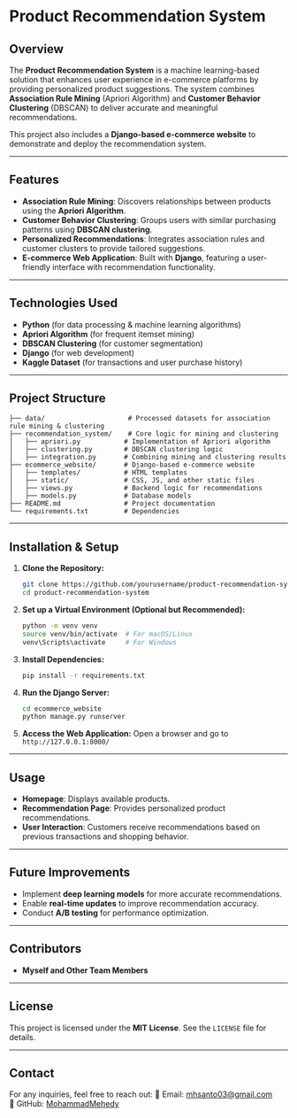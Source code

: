 # Product Recommendation System

## Overview
The **Product Recommendation System** is a machine learning-based solution that enhances user experience in e-commerce platforms by providing personalized product suggestions. The system combines **Association Rule Mining** (Apriori Algorithm) and **Customer Behavior Clustering** (DBSCAN) to deliver accurate and meaningful recommendations.

This project also includes a **Django-based e-commerce website** to demonstrate and deploy the recommendation system.

---
## Features
- **Association Rule Mining**: Discovers relationships between products using the **Apriori Algorithm**.
- **Customer Behavior Clustering**: Groups users with similar purchasing patterns using **DBSCAN clustering**.
- **Personalized Recommendations**: Integrates association rules and customer clusters to provide tailored suggestions.
- **E-commerce Web Application**: Built with **Django**, featuring a user-friendly interface with recommendation functionality.

---
## Technologies Used
- **Python** (for data processing & machine learning algorithms)
- **Apriori Algorithm** (for frequent itemset mining)
- **DBSCAN Clustering** (for customer segmentation)
- **Django** (for web development)
- **Kaggle Dataset** (for transactions and user purchase history)

---
## Project Structure
```
├── data/                     # Processed datasets for association rule mining & clustering
├── recommendation_system/    # Core logic for mining and clustering
│   ├── apriori.py           # Implementation of Apriori algorithm
│   ├── clustering.py        # DBSCAN clustering logic
│   ├── integration.py       # Combining mining and clustering results
├── ecommerce_website/       # Django-based e-commerce website
│   ├── templates/           # HTML templates
│   ├── static/              # CSS, JS, and other static files
│   ├── views.py             # Backend logic for recommendations
│   ├── models.py            # Database models
├── README.md                # Project documentation
└── requirements.txt         # Dependencies
```

---
## Installation & Setup
1. **Clone the Repository:**
   ```sh
   git clone https://github.com/yourusername/product-recommendation-system.git
   cd product-recommendation-system
   ```

2. **Set up a Virtual Environment (Optional but Recommended):**
   ```sh
   python -m venv venv
   source venv/bin/activate  # For macOS/Linux
   venv\Scripts\activate     # For Windows
   ```

3. **Install Dependencies:**
   ```sh
   pip install -r requirements.txt
   ```

4. **Run the Django Server:**
   ```sh
   cd ecommerce_website
   python manage.py runserver
   ```

5. **Access the Web Application:**
   Open a browser and go to `http://127.0.0.1:8000/`

---
## Usage
- **Homepage**: Displays available products.
- **Recommendation Page**: Provides personalized product recommendations.
- **User Interaction**: Customers receive recommendations based on previous transactions and shopping behavior.

---
## Future Improvements
- Implement **deep learning models** for more accurate recommendations.
- Enable **real-time updates** to improve recommendation accuracy.
- Conduct **A/B testing** for performance optimization.

---
## Contributors
- **Myself and Other Team Members**

---
## License
This project is licensed under the **MIT License**. See the `LICENSE` file for details.

---
## Contact
For any inquiries, feel free to reach out:
📧 Email: mhsanto03@gmail.com  
🔗 GitHub: [MohammadMehedy](https://github.com/MohammadMehedy)
